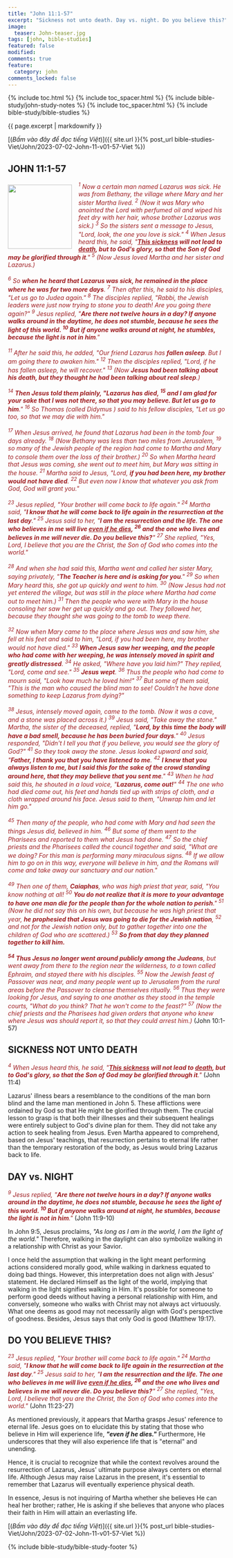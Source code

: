 ```yaml
---
title: "John 11:1-57"
excerpt: "Sickness not unto death. Day vs. night. Do you believe this?"
image:
  teaser: John-teaser.jpg
tags: [john, bible-studies]
featured: false
modified:
comments: true
feature:
  category: john
comments_locked: false
---
```


{% include toc.html %}
{% include toc_spacer.html %}
{% include bible-study/john-study-notes %}
{% include toc_spacer.html %}
{% include bible-study/bible-studies %}

{{ page.excerpt | markdownify }}

[(<em>Bấm vào đây để đọc tiếng Việt</em>)]({{ site.url }}{% post_url bible-studies-Viet/John/2023-07-02-John-11-v01-57-Viet %})

## JOHN 11:1-57

<div>
<p>
<img alt src="http://vacsf.org/assets/images/John-teaser.jpg" style="border: 0px none; margin: 7px 15px 0px 0px; max-width: 100%; height: 148px; padding: 0px; float: left;">
    <span style="color: rgb(159, 29, 33);"><i>        <sup>1</sup> Now a certain man named Lazarus was sick. He was from Bethany, the village where Mary and her sister Martha lived.  <sup>2</sup> (Now it was Mary who anointed the Lord with perfumed oil and wiped his feet dry with her hair, whose brother Lazarus was sick.)  <sup>3</sup> So the sisters sent a message to Jesus, "Lord, look, the one you love is sick."  <sup>4</sup> When Jesus heard this, he said, "<strong><u>This sickness</u> will not lead to <u>death</u>, but to God's glory, so that the Son of God may be glorified through it</strong>."  <sup>5</sup> (Now Jesus loved Martha and her sister and Lazarus.) <br /><br /> <sup>6</sup> So <strong>when he heard that Lazarus was sick, he remained in the place where he was for two more days</strong>.  <sup>7</sup> Then after this, he said to his disciples, "Let us go to Judea again."  <sup>8</sup> The disciples replied, "Rabbi, the Jewish leaders were just now trying to stone you to death! Are you going there again?"  <sup>9</sup> Jesus replied, "<strong>Are there not twelve hours in a day? If anyone walks around in the daytime, he does not stumble, because he sees the light of this world.  <sup>10</sup> But if anyone walks around at night, he stumbles, because the light is not in him</strong>."<br /><br /><sup>11</sup> After he said this, he added, "Our friend Lazarus has <strong>fallen asleep</strong>. But I am going there to awaken him."  <sup>12</sup> Then the disciples replied, "Lord, if he has fallen asleep, he will recover."  <sup>13</sup> (Now <strong>Jesus had been talking about his death, but they thought he had been talking about real sleep</strong>.) <br /><br /><sup>14</sup> <strong>Then Jesus told them plainly, "Lazarus has died,  <sup>15</sup> and I am glad for your sake that I was not there, so that you may believe. But let us go to him</strong>."  <sup>16</sup> So Thomas (called Didymus ) said to his fellow disciples, "Let us go too, so that we may die with him." <br /><br />  <sup>17</sup> When Jesus arrived, he found that Lazarus had been in the tomb four days already.  <sup>18</sup> (Now Bethany was less than two miles from Jerusalem,  <sup>19</sup> so many of the Jewish people of the region had come to Martha and Mary to console them over the loss of their brother.)  <sup>20</sup> So when Martha heard that Jesus was coming, she went out to meet him, but Mary was sitting in the house.  <sup>21</sup> Martha said to Jesus, "Lord, <strong>if you had been here, my brother would not have died</strong>.  <sup>22</sup> But even now I know that whatever you ask from God, God will grant you." <br /><br />  <sup>23</sup> Jesus replied, "Your brother will come back to life again."  <sup>24</sup> Martha said, "<strong>I know that he will come back to life again in the resurrection at the last day</strong>."  <sup>25</sup> Jesus said to her, "<strong>I am the resurrection and the life. The one who believes in me will live <u>even if he dies</u>,  <sup>26</sup> and the one who lives and believes in me will never die. Do you believe this?</strong>"  <sup>27</sup> She replied, "Yes, Lord, I believe that you are the Christ, the Son of God who comes into the world." <br /><br />  <sup>28</sup> And when she had said this, Martha went and called her sister Mary, saying privately, "<strong>The Teacher is here and is asking for you</strong>."  <sup>29</sup> So when Mary heard this, she got up quickly and went to him.  <sup>30</sup> (Now Jesus had not yet entered the village, but was still in the place where Martha had come out to meet him.)  <sup>31</sup> Then the people who were with Mary in the house consoling her saw her get up quickly and go out. They followed her, because they thought she was going to the tomb to weep there.<br /><br />  <sup>32</sup> Now when Mary came to the place where Jesus was and saw him, she fell at his feet and said to him, "Lord, if you had been here, my brother would not have died."  <sup>33</sup> <strong>When Jesus saw her weeping, and the people who had come with her weeping, he was intensely moved in spirit and greatly distressed</strong>.  <sup>34</sup> He asked, "Where have you laid him?" They replied, "Lord, come and see."  <sup>35</sup> <strong>Jesus wept</strong>.  <sup>36</sup> Thus the people who had come to mourn said, "Look how much he loved him!"  <sup>37</sup> But some of them said, "This is the man who caused the blind man to see! Couldn't he have done something to keep Lazarus from dying?"<br /><br />  <sup>38</sup> Jesus, intensely moved again, came to the tomb. (Now it was a cave, and a stone was placed across it.)  <sup>39</sup> Jesus said, "Take away the stone." Martha, the sister of the deceased, replied, "<strong>Lord, by this time the body will have a bad smell, because he has been buried four days</strong>."  <sup>40</sup> Jesus responded, "Didn't I tell you that if you believe, you would see the glory of God?"  <sup>41</sup> So they took away the stone. Jesus looked upward and said, "<strong>Father, I thank you that you have listened to me</strong>.  <sup>42</sup> <strong>I knew that you always listen to me, but I said this for the sake of the crowd standing around here, that they may believe that you sent me</strong>."  <sup>43</sup> When he had said this, he shouted in a loud voice, "<strong>Lazarus, come out!</strong>"  <sup>44</sup> The one who had died came out, his feet and hands tied up with strips of cloth, and a cloth wrapped around his face. Jesus said to them, "Unwrap him and let him go."<br /><br />  <sup>45</sup> Then many of the people, who had come with Mary and had seen the things Jesus did, believed in him.  <sup>46</sup> But some of them went to the Pharisees and reported to them what Jesus had done.  <sup>47</sup> So the chief priests and the Pharisees called the council together and said, "What are we doing? For this man is performing many miraculous signs.  <sup>48</sup> If we allow him to go on in this way, everyone will believe in him, and the Romans will come and take away our sanctuary and our nation."<br /><br />  <sup>49</sup> Then one of them, <strong>Caiaphas</strong>, who was high priest that year, said, "You know nothing at all!  <sup>50</sup> <strong>You do not realize that it is more to your advantage to have one man die for the people than for the whole nation to perish</strong>."  <sup>51</sup> (Now he did not say this on his own, but because he was high priest that year, <strong>he prophesied that Jesus was going to die for the Jewish nation</strong>,  <sup>52</sup> and not for the Jewish nation only, but to gather together into one the children of God who are scattered.)  <sup>53</sup> <strong>So from that day they planned together to kill him.<br /><br />  <sup>54</sup> Thus Jesus no longer went around publicly among the Judeans</strong>, but went away from there to the region near the wilderness, to a town called Ephraim, and stayed there with his disciples.  <sup>55</sup> Now the Jewish feast of Passover was near, and many people went up to Jerusalem from the rural areas before the Passover to cleanse themselves ritually.  <sup>56</sup> Thus they were looking for Jesus, and saying to one another as they stood in the temple courts, "What do you think? That he won't come to the feast?"  <sup>57</sup> (Now the chief priests and the Pharisees had given orders that anyone who knew where Jesus was should report it, so that they could arrest him.) 
</i></span> (John 10:1-57)</p>
</div>

## SICKNESS NOT UNTO DEATH

<span style="color: rgb(159, 29, 33);">
<i><sup>4</sup> When Jesus heard this, he said, "<strong><u>This sickness</u> will not lead to <u>death</u>, but to God's glory, so that the Son of God may be glorified through it</strong>."</i></span> (John 11:4)

Lazarus' illness bears a resemblance to the conditions of the man born blind and the lame man mentioned in John 5. These afflictions were ordained by God so that He might be glorified through them. The crucial lesson to grasp is that both their illnesses and their subsequent healings were entirely subject to God's divine plan for them. They did not take any action to seek healing from Jesus. Even Martha appeared to comprehend, based on Jesus' teachings, that resurrection pertains to eternal life rather than the temporary restoration of the body, as Jesus would bring Lazarus back to life.

## DAY vs. NIGHT

<span style="color: rgb(159, 29, 33);">
<i><sup>9</sup> Jesus replied, "<strong>Are there not twelve hours in a day? If anyone walks around in the daytime, he does not stumble, because he sees the light of this world.  <sup>10</sup> But if anyone walks around at night, he stumbles, because the light is not in him</strong>."  </i></span> (John 11:9-10)

In John 9:5, Jesus proclaims, *"As long as I am in the world, I am the light of the world."* Therefore, walking in the daylight can also symbolize walking in a relationship with Christ as your Savior.

I once held the assumption that walking in the light meant performing actions considered morally good, while walking in darkness equated to doing bad things. However, this interpretation does not align with Jesus' statement. He declared Himself as the light of the world, implying that walking in the light signifies walking in Him. It's possible for someone to perform good deeds without having a personal relationship with Him, and conversely, someone who walks with Christ may not always act virtuously. What one deems as good may not necessarily align with God's perspective of goodness. Besides, Jesus says that only God is good (Matthew 19:17).

## DO YOU BELIEVE THIS?

<span style="color: rgb(159, 29, 33);">
<i><sup>23</sup> Jesus replied, "Your brother will come back to life again."  <sup>24</sup> Martha said, "<strong>I know that he will come back to life again in the resurrection at the last day</strong>."  <sup>25</sup> Jesus said to her, "<strong>I am the resurrection and the life. The one who believes in me will live <u>even if he dies</u>,  <sup>26</sup> and the one who lives and believes in me will never die. Do you believe this?</strong>"  <sup>27</sup> She replied, "Yes, Lord, I believe that you are the Christ, the Son of God who comes into the world."</i></span> (John 11:23-27)

As mentioned previously, it appears that Martha grasps Jesus' reference to eternal life. Jesus goes on to elucidate this by stating that those who believe in Him will experience life, ***"even if he dies."*** Furthermore, He underscores that they will also experience life that is "eternal" and unending.

Hence, it is crucial to recognize that while the context revolves around the resurrection of Lazarus, Jesus' ultimate purpose always centers on eternal life. Although Jesus may raise Lazarus in the present, it's essential to remember that Lazarus will eventually experience physical death.

In essence, Jesus is not inquiring of Martha whether she believes He can heal her brother; rather, He is asking if she believes that anyone who places their faith in Him will attain an everlasting life.

[(<em>Bấm vào đây để đọc tiếng Việt</em>)]({{ site.url }}{% post_url bible-studies-Viet/John/2023-07-02-John-11-v01-57-Viet %})

{% include bible-study/bible-study-footer %}

